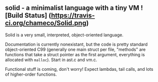 solid - a minimalist language with a tiny VM ![Build Status] (https://travis-ci.org/chameco/Solid.png)
--------------------------------------------

Solid is a very small, interpreted, object-oriented language.

Documentation is currently nonexistant, but the code is pretty standard object-oriented C99 (generally one main struct per file, "methods" are functions that take a struct pointer as the first argument, everything is allocated with `malloc`). Start in ast.c and vm.c.

Functional stuff is coming, don't worry! Expect lambdas, tail calls, and lots of higher-order functions.
